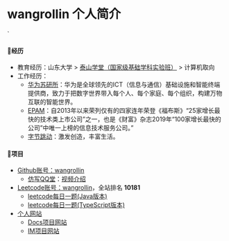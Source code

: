# wangrollin 个人简介
`
#### 🍖经历

- 教育经历：山东大学 > [泰山学堂（国家级基础学科实验班）](https://www.tsxt.sdu.edu.cn/) > 计算机取向
- 工作经历：
  - [华为苏研所](https://www.huawei.com/)：华为是全球领先的ICT（信息与通信）基础设施和智能终端提供商，致力于把数字世界带入每个人、每个家庭、每个组织，构建万物互联的智能世界。
  - [EPAM](https://www.epam.com/)：自2013年以来荣列仅有的四家连年荣登《福布斯》“25家增长最快的技术类上市公司”之一，也是《财富》杂志2019年“100家增长最快的公司”中唯一上榜的信息技术服务公司。”
  - [字节跳动](https://www.bytedance.com)：激发创造，丰富生活。


#### 🍖项目

- [Github账号：wangrollin](https://github.com/wangrollin)
  - [仿写QQ堂](https://github.com/wangrollin/QQTang4.0)：[视频介绍](https://www.bilibili.com/video/BV14J411z7Af?from=search&seid=2392020730416138943)
- [Leetcode账号：wangrollin](https://leetcode-cn.com/u/wangrollin/)，全站排名 **10181**
  - [leetcode每日一题(Java版本)](https://github.com/wangrollin/leetcode-java)
  - [leetcode每日一题(TypeScript版本)](https://github.com/wangrollin/leetcode-typescript)
- [个人网站](https://wangrollin.com)
  - [Docs项目网站](https://docs.wangrollin.com)
  - [IM项目网站](https://im.wangrollin.com)
